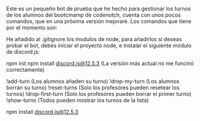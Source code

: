Este es un pequeño bot de prueba que he hecho para gestionar los turnos de los alumnos del bootcmamp de codenotch, cuenta con unos pocos comandos, que en una próxima versión mejoraré.
Los comandos que tiene por el momento son:

He añadido al .gitignore los modulos de node, para añadirlos si deseas probar el bot, debes iniciar el proyecto node, e instalar el siguiente módulo de discord.js:

npm init
npm install discord.js@12.5.3 (La versión más actual no me funcinó correctamente)

!add-turn (Los alumnos añaden su turno)
!drop-my-turn (Los alumnos borran su turno)
!reset-turns (Solo los profesores pueden resetear los turnos)
!drop-first-turn (Solo los profesores pueden borrar el primer turno)
!show-turns (Todos pueden mostrar los turnos de la lista)

npm install discord.js@12.5.3